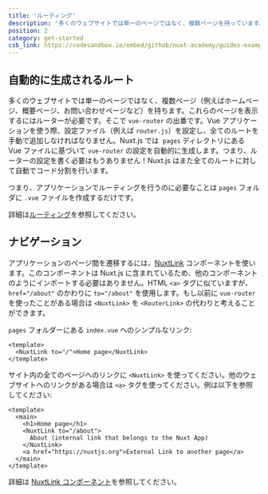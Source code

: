 ```yaml
---
title: 'ルーティング'
description: '多くのウェブサイトでは単一のページではなく、複数ページを持っています。例えばホームページ、概要ページ、お問い合わせページなどです。これらのページを表示するにはルーターが必要です。'
position: 2
category: get-started
csb_link: https://codesandbox.io/embed/github/nuxt-academy/guides-examples/tree/master/01_get_started/02_routing?fontsize=14&hidenavigation=1&theme=dark
---
```


## 自動的に生成されるルート

多くのウェブサイトでは単一のページではなく、複数ページ（例えばホームページ、概要ページ、お問い合わせページなど）を持ちます。これらのページを表示するにはルーターが必要です。そこで `vue-router` の出番です。Vue アプリケーションを使う際、設定ファイル（例えば `router.js`）を設定し、全てのルートを手動で追加しなければなりません。Nuxt.js では  `pages` ディレクトリにある Vue ファイルに基づいて `vue-router` の設定を自動的に生成します。つまり、ルーターの設定を書く必要はもうありません！Nuxt.js はまた全てのルートに対して自動でコード分割を行います。

つまり、アプリケーションでルーティングを行うのに必要なことは `pages` フォルダに `.vue` ファイルを作成するだけです。

<base-alert type="next">

詳細は[ルーティング](/docs/2.x/features/file-system-routing)を参照してください。

</base-alert>

## ナビゲーション

アプリケーションのページ間を遷移するには、[NuxtLink](/docs/2.x/features/nuxt-components#the-nuxtlink-component) コンポーネントを使います。このコンポーネントは Nuxt.js に含まれているため、他のコンポーネントのようにインポートする必要はありません。HTML `<a>` タグに似ていますが、`href="/about"` のかわりに `to="/about"` を使用します。もし以前に `vue-router` を使ったことがある場合は `<NuxtLink>` を `<RouterLink>` の代わりと考えることができます。

`pages` フォルダーにある `index.vue` へのシンプルなリンク:

```html{}[pages/index.vue]
<template>
  <NuxtLink to="/">Home page</NuxtLink>
</template>
```

サイト内の全てのページへのリンクに `<NuxtLink>` を使ってください。他のウェブサイトへのリンクがある場合は `<a>` タグを使ってください。例は以下を参照してください:

```html{}[pages/index.vue]
<template>
  <main>
    <h1>Home page</h1>
    <NuxtLink to="/about">
      About (internal link that belongs to the Nuxt App)
    </NuxtLink>
    <a href="https://nuxtjs.org">External Link to another page</a>
  </main>
</template>
```

<base-alert type="next">

詳細は [NuxtLink コンポーネント](/docs/2.x/features/nuxt-components#the-nuxtlink-component)を参照してください。

</base-alert>
